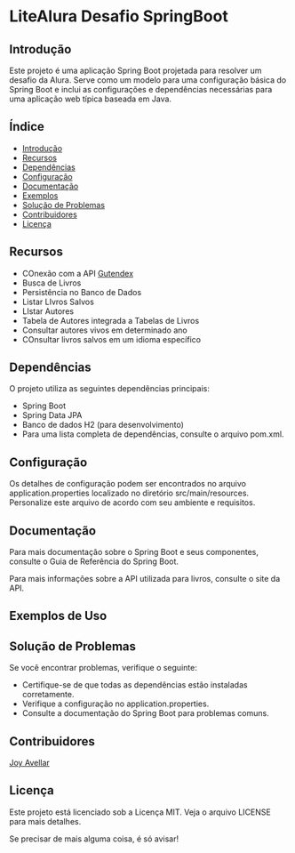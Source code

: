 # LiteAlura Desafio SpringBoot

## Introdução
Este projeto é uma aplicação Spring Boot projetada para resolver um desafio da Alura. Serve como um modelo para uma configuração básica do Spring Boot e inclui as configurações e dependências necessárias para uma aplicação web típica baseada em Java.

## Índice
- [Introdução](#introdução)
- [Recursos](#recursos)
- [Dependências](#dependências)
- [Configuração](#configuração)
- [Documentação](#documentação)
- [Exemplos](#exemplos)
- [Solução de Problemas](#solução-de-problemas)
- [Contribuidores](#contribuidores)
- [Licença](#licença)

## Recursos

* COnexão com a API [Gutendex](https://gutendex.com/)
* Busca de Livros
* Persistência no Banco de Dados
* Listar LIvros Salvos
* LIstar Autores
* Tabela de Autores integrada a Tabelas de Livros
* Consultar autores vivos em determinado ano
* COnsultar livros salvos em um idioma específico

## Dependências
O projeto utiliza as seguintes dependências principais:

* Spring Boot
* Spring Data JPA
* Banco de dados H2 (para desenvolvimento)
* Para uma lista completa de dependências, consulte o arquivo pom.xml.

## Configuração
Os detalhes de configuração podem ser encontrados no arquivo application.properties localizado no diretório src/main/resources. 
Personalize este arquivo de acordo com seu ambiente e requisitos.

## Documentação
Para mais documentação sobre o Spring Boot e seus componentes, consulte o Guia de Referência do Spring Boot.

Para mais informações sobre a API utilizada para livros, consulte o site da API.

## Exemplos de Uso


## Solução de Problemas
Se você encontrar problemas, verifique o seguinte:

* Certifique-se de que todas as dependências estão instaladas corretamente.
* Verifique a configuração no application.properties.
* Consulte a documentação do Spring Boot para problemas comuns. 

## Contribuidores

[Joy Avellar](https://github.com/Joy-Avellar)

## Licença
Este projeto está licenciado sob a Licença MIT. Veja o arquivo LICENSE para mais detalhes.



Se precisar de mais alguma coisa, é só avisar!
